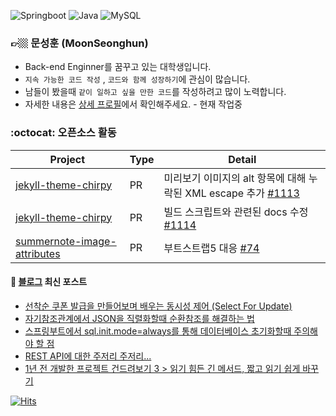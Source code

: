 ![Springboot](https://img.shields.io/badge/-Springboot-6DB33F?style=for-the-badge&logo=Spring&logoColor=white)
![Java](https://img.shields.io/badge/JAVA-007396?style=for-the-badge&logo=java&logoColor=white) 
![MySQL](https://img.shields.io/badge/MySQL-4479A1?style=for-the-badge&logo=MySQL&logoColor=fff)


<div>

### 👉🏼 문성훈 (MoonSeonghun)
- Back-end Enginner를 꿈꾸고 있는 대학생입니다.
- `지속 가능한 코드 작성` , `코드와 함께 성장하기`에 관심이 많습니다.
- 남들이 봤을때 `같이 일하고 싶을 만한 코드`를 작성하려고 많이 노력합니다.
- 자세한 내용은 [상세 프로필](https://penekhun.github.io/about/)에서 확인해주세요. - 현재 작업중

</div>

<!-- ![Github Stats](https://github-readme-stats.vercel.app/api?username=penekhun&hide=stars&custom_title=display%20PENEKhun%27s%20PASSSSSSION&count_private=true&theme=radical) -->
  
<!-- ![Github Langs](https://github-readme-stats.vercel.app/api/top-langs/?username=penekhun&layout=compact&hide=css,html&theme=radical) -->


### :octocat: 오픈소스 활동

| Project                | Type   | Detail                          |
|------------------------|----|--------------------------------|
|[jekyll-theme-chirpy](https://github.com/cotes2020/jekyll-theme-chirpy) |PR| 미리보기 이미지의 alt 항목에 대해 누락된 XML escape 추가 [#1113](https://github.com/cotes2020/jekyll-theme-chirpy/pull/1113) |
|[jekyll-theme-chirpy](https://github.com/cotes2020/jekyll-theme-chirpy) |PR| 빌드 스크립트와 관련된 docs 수정 [#1114](https://github.com/cotes2020/jekyll-theme-chirpy/pull/1114) |
|[summernote-image-attributes](https://github.com/DiemenDesign/summernote-image-attributes) |PR| 부트스트랩5 대응 [#74](https://github.com/DiemenDesign/summernote-image-attributes/issues/74) |

 
#### 📕 [블로그](https://penekhun.github.io/) 최신 포스트
<!-- BLOG-POST-LIST:START -->
- [선착순 쿠폰 발급을 만들어보며 배우는 동시성 제어 &lpar;Select For Update&rpar;](https://penekhun.github.io/posts/%EC%84%A0%EC%B0%A9%EC%88%9C-%EC%BF%A0%ED%8F%B0-%EB%B0%9C%EA%B8%89%EC%9D%84-%EA%B5%AC%ED%98%84%ED%95%B4%EB%B3%B4%EB%A9%B0-%EB%B0%B0%EC%9A%B0%EB%8A%94-%EB%8F%99%EC%8B%9C%EC%84%B1-%EC%A0%9C%EC%96%B4-(%EB%B9%84%EA%B4%80%EC%A0%81-%EB%9D%BD)/)
- [자기참조관계에서 JSON을 직렬화할때 순환참조를 해결하는 법](https://penekhun.github.io/posts/JSON%EC%A7%81%EB%A0%AC%ED%99%94%ED%95%A0%EB%95%8C-%EC%88%9C%ED%99%98%EC%B0%B8%EC%A1%B0-%EB%AC%B8%EC%A0%9C/)
- [스프링부트에서 sql.init.mode=always를 통해 데이터베이스 초기화할때 주의해야 할 점](https://penekhun.github.io/posts/%EC%8A%A4%ED%94%84%EB%A7%81%EB%B6%80%ED%8A%B8-sql.init.mode=always-%EC%82%AC%EC%9A%A9%EC%8B%9C-%EC%A3%BC%EC%9D%98%ED%95%B4%EC%95%BC-%ED%95%A0-%EC%A0%90/)
- [REST API에 대한 주저리 주저리...](https://penekhun.github.io/posts/REST-API%EC%97%90-%EB%8C%80%ED%95%9C-%EC%A3%BC%EC%A0%80%EB%A6%AC-%EC%A3%BC%EC%A0%80%EB%A6%AC/)
- [1년 전 개발한 프로젝트 건드려보기 3 &gt; 읽기 힘든 긴 메서드, 짧고 읽기 쉽게 바꾸기](https://penekhun.github.io/posts/1%EB%85%84-%EC%A0%84-%EA%B0%9C%EB%B0%9C%ED%95%9C-%ED%94%84%EB%A1%9C%EC%A0%9D%ED%8A%B8-%EA%B1%B4%EB%93%9C%EB%A0%A4%EB%B3%B4%EA%B8%B0-3/)
<!-- BLOG-POST-LIST:END -->


[![Hits](https://hits.seeyoufarm.com/api/count/incr/badge.svg?url=https%3A%2F%2Fgithub.com%2Fpenekhun)](https://hits.seeyoufarm.com)
